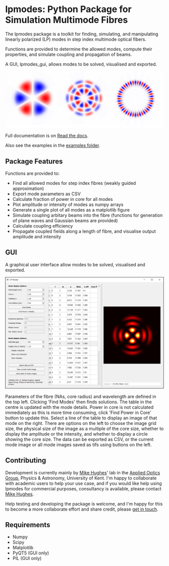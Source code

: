 # lpmodes: Python Package for Simulation Multimode Fibres

The lpmodes package is a toolkit for finding, simulating, 
and manipulating linearly polarized (LP) modes in step index multimode optical fibers. 

Functions are provided to determine the allowed modes, compute their properties, 
and simulate coupling and propagation of beams.

A GUI, lpmodes_gui, allows modes to be solved, visualised and exported.

![Example modes](/docs/source/modes.png)

Full documentation is on [Read the docs](https://lpmodes.readthedocs.io/en/latest/index.html). 

Also see the examples in the [examples folder](https://github.com/MikeHughesKent/lpmodes/tree/main/examples).


## Package Features

Functions are provided to:
* Find all allowed modes for step index fibres (weakly guided approximation)
* Export mode parameters as CSV
* Calculate fraction of power in core for all modes
* Plot amplitude or intensity of modes as numpy arrays
* Generate a single plot of all modes as a matplotlib figure
* Simulate coupling arbitary beams into the fibre (functions for generation of plane waves and Gaussian beams are provided)
* Calculate coupling efficiency
* Propagate coupled fields along a length of fibre, and visualise output amplitude and intensity


## GUI

A graphical user interface allow modes to be solved, visualised and exported.

![lpmodes GUI screenshot](/docs/source/gui.png)

Parameters of the fibre (NAs, core radius) and wavelength are defined in the 
top left. Clicking 'Find Modes' then finds solutions. The table in the centre
is updated with the mode details. Power in core is not calculated immediately 
as this is more time consuming, click 'Find Power in Core' button to update
this. Select a line of the table to display an image of that mode on the 
right. There are options on the left to choose the image grid size, the 
physical size of the image as a multiple of the core size, whether to display
the amplitude or the intensity, and whether to display a circle showing the 
core size. The data can be exported as CSV, or the current mode image or all
mode images saved as tifs using buttons on the left.


## Contributing

Development is currently mainly by [Mike Hughes](https://research.kent.ac.uk/applied-optics/hughes/)' lab in the 
[Applied Optics Group](https://research.kent.ac.uk/applied-optics), Physics & Astronomy, University of Kent. 
I'm happy to collaborate with academic users to help your use case, and if you would like help using lpmodes for 
commercial purposes, consultancy is available, please contact [Mike Hughes](mailto:m.r.hughes@kent.ac.uk). 

Help testing and developing the package is welcome, and I'm happy for this to become a more collaborate effort and share credit,
please [get in touch](mailto:m.r.hughes@kent.ac.uk).


## Requirements

* Numpy
* Scipy
* Matplotlib
* PyQT5 (GUI only)
* PIL (GUI only)
